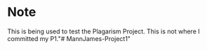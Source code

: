 # Note
This is being used to test the Plagarism Project. This is not where I committed my P1."# MannJames-Project1" 

